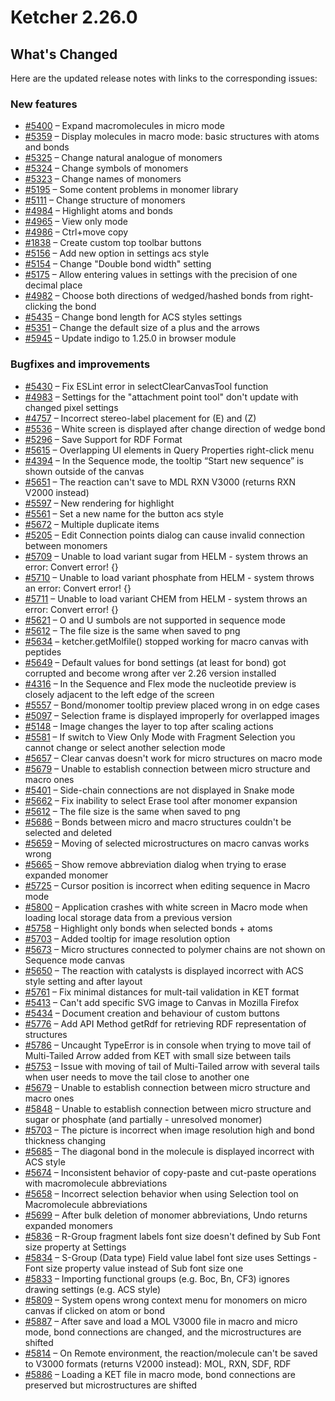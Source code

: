 
# Ketcher 2.26.0

## What's Changed

Here are the updated release notes with links to the corresponding issues:

### New features
* [#5400](https://github.com/epam/ketcher/issues/5400) – Expand macromolecules in micro mode
* [#5359](https://github.com/epam/ketcher/issues/5359) – Display molecules in macro mode: basic structures with atoms and bonds
* [#5325](https://github.com/epam/ketcher/issues/5325) – Change natural analogue of monomers
* [#5324](https://github.com/epam/ketcher/issues/5324) – Change symbols of monomers
* [#5323](https://github.com/epam/ketcher/issues/5323) – Change names of monomers
* [#5195](https://github.com/epam/ketcher/issues/5195) – Some content problems in monomer library
* [#5111](https://github.com/epam/ketcher/issues/5111) – Change structure of monomers
* [#4984](https://github.com/epam/ketcher/issues/4984) – Highlight atoms and bonds
* [#4965](https://github.com/epam/ketcher/issues/4965) – View only mode
* [#4986](https://github.com/epam/ketcher/issues/4986) – Ctrl+move copy
* [#1838](https://github.com/epam/ketcher/issues/1838) – Create custom top toolbar buttons
* [#5156](https://github.com/epam/ketcher/issues/5156) – Add new option in settings acs style
* [#5154](https://github.com/epam/ketcher/issues/5154) – Change "Double bond width" setting
* [#5175](https://github.com/epam/ketcher/issues/5175) – Allow entering values in settings with the precision of one decimal place
* [#4982](https://github.com/epam/ketcher/issues/4982) – Choose both directions of wedged/hashed bonds from right-clicking the bond
* [#5435](https://github.com/epam/ketcher/issues/5435) – Change bond length for ACS styles settings
* [#5351](https://github.com/epam/ketcher/issues/5351) – Change the default size of a plus and the arrows
* [#5945](https://github.com/epam/ketcher/issues/5945) – Update indigo to 1.25.0 in browser module

### Bugfixes and improvements
* [#5430](https://github.com/epam/ketcher/issues/5430) – Fix ESLint error in selectClearCanvasTool function
* [#4983](https://github.com/epam/ketcher/issues/4983) – Settings for the "attachment point tool" don't update with changed pixel settings
* [#4757](https://github.com/epam/ketcher/issues/4757) – Incorrect stereo-label placement for (E) and (Z)
* [#5536](https://github.com/epam/ketcher/issues/5536) – White screen is displayed after change direction of wedge bond
* [#5296](https://github.com/epam/ketcher/issues/5296) – Save Support for RDF Format
* [#5615](https://github.com/epam/ketcher/issues/5615) – Overlapping UI elements in Query Properties right-click menu
* [#4394](https://github.com/epam/ketcher/issues/4394) – In the Sequence mode, the tooltip “Start new sequence” is shown outside of the canvas
* [#5651](https://github.com/epam/ketcher/issues/5651) – The reaction can't save to MDL RXN V3000 (returns RXN V2000 instead)
* [#5597](https://github.com/epam/ketcher/issues/5597) – New rendering for highlight
* [#5561](https://github.com/epam/ketcher/issues/5561) – Set a new name for the button acs style
* [#5672](https://github.com/epam/ketcher/issues/5672) – Multiple duplicate items
* [#5205](https://github.com/epam/ketcher/issues/5205) – Edit Connection points dialog can cause invalid connection between monomers
* [#5709](https://github.com/epam/ketcher/issues/5709) – Unable to load variant sugar from HELM - system throws an error: Convert error! {}
* [#5710](https://github.com/epam/ketcher/issues/5710) – Unable to load variant phosphate from HELM - system throws an error: Convert error! {}
* [#5711](https://github.com/epam/ketcher/issues/5711) – Unable to load variant CHEM from HELM - system throws an error: Convert error! {}
* [#5621](https://github.com/epam/ketcher/issues/5621) – O and U sumbols are not supported in sequence mode
* [#5612](https://github.com/epam/ketcher/issues/5612) – The file size is the same when saved to png
* [#5634](https://github.com/epam/ketcher/issues/5634) – ketcher.getMolfile() stopped working for macro canvas with peptides
* [#5649](https://github.com/epam/ketcher/issues/5649) – Default values for bond settings (at least for bond) got corrupted and become wrong after ver 2.26 version installed
* [#4316](https://github.com/epam/ketcher/issues/4316) – In the Sequence and Flex mode the nucleotide preview is closely adjacent to the left edge of the screen
* [#5557](https://github.com/epam/ketcher/issues/5557) – Bond/monomer tooltip preview placed wrong in on edge cases
* [#5097](https://github.com/epam/ketcher/issues/5097) – Selection frame is displayed improperly for overlapped images
* [#5148](https://github.com/epam/ketcher/issues/5148) – Image changes the layer to top after scaling actions
* [#5581](https://github.com/epam/ketcher/issues/5581) – If switch to View Only Mode with Fragment Selection you cannot change or select another selection mode
* [#5657](https://github.com/epam/ketcher/issues/5657) – Clear canvas doesn't work for micro structures on macro mode
* [#5679](https://github.com/epam/ketcher/issues/5679) – Unable to establish connection between micro structure and macro ones
* [#5401](https://github.com/epam/ketcher/issues/5401) – Side-chain connections are not displayed in Snake mode
* [#5662](https://github.com/epam/ketcher/issues/5662) – Fix inability to select Erase tool after monomer expansion
* [#5612](https://github.com/epam/ketcher/issues/5612) – The file size is the same when saved to png
* [#5686](https://github.com/epam/ketcher/issues/5686) – Bonds between micro and macro structures couldn't be selected and deleted
* [#5659](https://github.com/epam/ketcher/issues/5659) – Moving of selected microstructures on macro canvas works wrong
* [#5665](https://github.com/epam/ketcher/issues/5665) – Show remove abbreviation dialog when trying to erase expanded monomer
* [#5725](https://github.com/epam/ketcher/issues/5725) – Cursor position is incorrect when editing sequence in Macro mode
* [#5800](https://github.com/epam/ketcher/issues/5800) – Application crashes with white screen in Macro mode when loading local storage data from a previous version
* [#5758](https://github.com/epam/ketcher/issues/5758) – Highlight only bonds when selected bonds + atoms
* [#5703](https://github.com/epam/ketcher/issues/5703) – Added tooltip for image resolution option
* [#5673](https://github.com/epam/ketcher/issues/5673) – Micro structures connected to polymer chains are not shown on Sequence mode canvas
* [#5650](https://github.com/epam/ketcher/issues/5650) – The reaction with catalysts is displayed incorrect with ACS style setting and after layout
* [#5761](https://github.com/epam/ketcher/issues/5761) – Fix minimal distances for mult-tail validation in KET format
* [#5413](https://github.com/epam/ketcher/issues/5413) – Can't add specific SVG image to Canvas in Mozilla Firefox
* [#5434](https://github.com/epam/ketcher/issues/5434) – Document creation and behaviour of custom buttons
* [#5776](https://github.com/epam/ketcher/issues/5776) – Add API Method getRdf for retrieving RDF representation of structures
* [#5786](https://github.com/epam/ketcher/issues/5786) – Uncaught TypeError is in console when trying to move tail of Multi-Tailed Arrow added from KET with small size between tails
* [#5753](https://github.com/epam/ketcher/issues/5753) – Issue with moving of tail of Multi-Tailed arrow with several tails when user needs to move the tail close to another one
* [#5679](https://github.com/epam/ketcher/issues/5679) – Unable to establish connection between micro structure and macro ones
* [#5848](https://github.com/epam/ketcher/issues/5848) – Unable to establish connection between micro structure and sugar or phosphate (and partially - unresolved monomer)
* [#5703](https://github.com/epam/ketcher/issues/5703) – The picture is incorrect when image resolution high and bond thickness changing
* [#5685](https://github.com/epam/ketcher/issues/5685) – The diagonal bond in the molecule is displayed incorrect with ACS style
* [#5674](https://github.com/epam/ketcher/issues/5674) – Inconsistent behavior of copy-paste and cut-paste operations with macromolecule abbreviations
* [#5658](https://github.com/epam/ketcher/issues/5658) – Incorrect selection behavior when using Selection tool on Macromolecule abbreviations
* [#5699](https://github.com/epam/ketcher/issues/5699) – After bulk deletion of monomer abbreviations, Undo returns expanded monomers
* [#5836](https://github.com/epam/ketcher/issues/5836) – R-Group fragment labels font size doesn't defined by Sub Font size property at Settings
* [#5834](https://github.com/epam/ketcher/issues/5834) – S-Group (Data type) Field value label font size uses Settings - Font size property value instead of Sub font size one
* [#5833](https://github.com/epam/ketcher/issues/5833) – Importing functional groups (e.g. Boc, Bn, CF3) ignores drawing settings (e.g. ACS style)
* [#5809](https://github.com/epam/ketcher/issues/5809) – System opens wrong context menu for monomers on micro canvas if clicked on atom or bond
* [#5887](https://github.com/epam/ketcher/issues/5887) – After save and load a MOL V3000 file in macro and micro mode, bond connections are changed, and the microstructures are shifted
* [#5814](https://github.com/epam/ketcher/issues/5814) – On Remote environment, the reaction/molecule can't be saved to V3000 formats (returns V2000 instead): MOL, RXN, SDF, RDF
* [#5886](https://github.com/epam/ketcher/issues/5886) – Loading a KET file in macro mode, bond connections are preserved but microstructures are shifted
